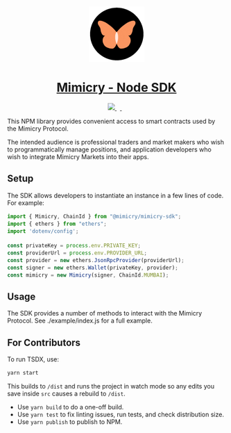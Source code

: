 <p align="center">
  <a href="https://mimicry.org">
    <picture>
      <source media="(prefers-color-scheme: dark)" srcset="https://raw.githubusercontent.com/Mimicry-Protocol/brand-assets/main/animated-logos/Gifs/Web-Res/Circles/Mimicry_logo-color-black_circle_bg-animated.gif">
      <img src="https://raw.githubusercontent.com/Mimicry-Protocol/brand-assets/main/animated-logos/Gifs/Web-Res/Circles/Mimicry_logo-color-black_circle_bg-animated.gif" height="128">
    </picture>
    <h1 align="center">Mimicry - Node SDK</h1>
  </a>
</p>
<p align="center">
  <a aria-label="License" href="LICENSE">
    <img src="https://badgen.net/badge/license/GPLv3/pink">
  </a>&nbsp;
  <a aria-label="Size Test" href="https://github.com/Mimicry-Protocol/node-sdk/actions/workflows/size.yml">
    <img alt="" src="https://github.com/Mimicry-Protocol/node-sdk/actions/workflows/size.yml/badge.svg">
  </a>&nbsp;
  <a aria-label="CI Test" href="https://github.com/Mimicry-Protocol/node-sdk/actions/workflows/main.yml">
    <img alt="" src="https://github.com/Mimicry-Protocol/node-sdk/actions/workflows/main.yml/badge.svg">
  </a>
</p>

This NPM library provides convenient access to smart contracts used by the Mimicry Protocol. 

The intended audience is professional traders and market makers who wish to programmatically manage positions, and application developers who wish to integrate Mimicry Markets into their apps.

## Setup
The SDK allows developers to instantiate an instance in a few lines of code. For example:
```typescript
import { Mimicry, ChainId } from "@mimicry/mimicry-sdk";
import { ethers } from "ethers";
import 'dotenv/config';

const privateKey = process.env.PRIVATE_KEY;
const providerUrl = process.env.PROVIDER_URL;
const provider = new ethers.JsonRpcProvider(providerUrl);
const signer = new ethers.Wallet(privateKey, provider);
const mimicry = new Mimicry(signer, ChainId.MUMBAI);
```

## Usage
The SDK provides a number of methods to interact with the Mimicry Protocol. See ./example/index.js for a full example.


## For Contributors

To run TSDX, use:

```bash
yarn start
```

This builds to `/dist` and runs the project in watch mode so any edits you save inside `src` causes a rebuild to `/dist`.

- Use `yarn build` to do a one-off build.
- Use `yarn test` to fix linting issues, run tests, and check distribution size.
- Use `yarn publish` to publish to NPM.
